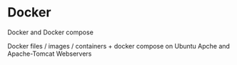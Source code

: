 # Docker
Docker and Docker compose


Docker files / images / containers + docker compose on Ubuntu Apche and Apache-Tomcat Webservers
